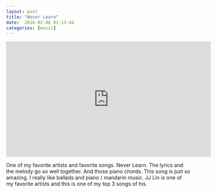 ```yaml
---
layout: post
title: "Never Learn"
date:  2016-02-08 01:12:44
categories: [music]
---
```

<iframe width="560" height="315" src="https://www.youtube.com/embed/27R6ZavdzzQ" frameborder="0" allowfullscreen></iframe>

One of my favorite artists and favorite songs. Never Learn. The lyrics and the melody go so well together. And those piano chords. This song is just so amazing. I really like ballads and piano / mandarin music. JJ Lin is one of my favorite artists and this is one of my top 3 songs of his.

